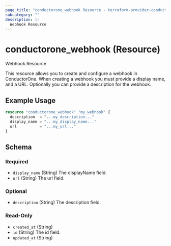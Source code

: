 ```yaml
---
page_title: "conductorone_webhook Resource - terraform-provider-conductorone"
subcategory: ""
description: |-
  Webhook Resource
---
```


# conductorone_webhook (Resource)

Webhook Resource

This resource allows you to create and configure a webhook in ConductorOne.
When creating a webhook you must provide a display name, and a URL. Optionally you can provide a description for the webhook.

## Example Usage

```terraform
resource "conductorone_webhook" "my_webhook" {
  description  = "...my_description..."
  display_name = "...my_display_name..."
  url          = "...my_url..."
}
```

<!-- schema generated by tfplugindocs -->
## Schema

### Required

- `display_name` (String) The displayName field.
- `url` (String) The url field.

### Optional

- `description` (String) The description field.

### Read-Only

- `created_at` (String)
- `id` (String) The id field.
- `updated_at` (String)

